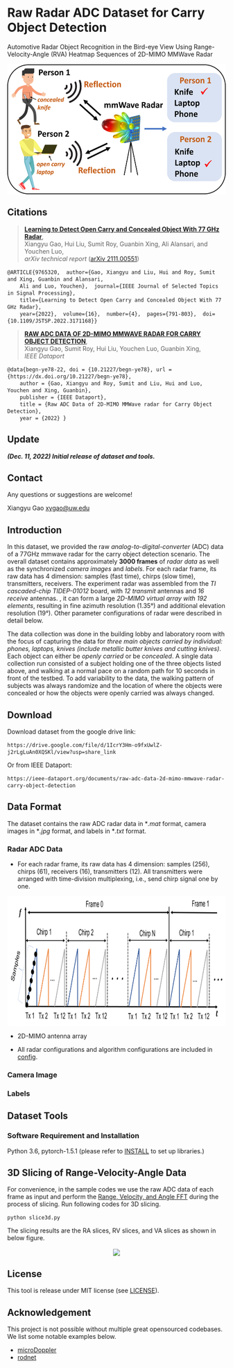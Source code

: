 # Raw Radar ADC Dataset for Carry Object Detection

Automotive Radar Object Recognition in the Bird-eye View Using Range-Velocity-Angle (RVA) Heatmap Sequences
of 2D-MIMO MMWave Radar

<p align="center"> <img src='docs/tease.png' align="center" height="300px"> </p>

## Citations

> [**Learning to Detect Open Carry and Concealed Object With 77 GHz Radar**](https://ieeexplore.ieee.org/abstract/document/9765320),            
> Xiangyu Gao, Hui Liu, Sumit Roy, Guanbin Xing, Ali Alansari, and Youchen Luo, <br/>
> *arXiv technical report* ([arXiv 2111.00551](https://arxiv.org/abs/2111.00551.pdf))  
    
    @ARTICLE{9765320,  author={Gao, Xiangyu and Liu, Hui and Roy, Sumit and Xing, Guanbin and Alansari, 
        Ali and Luo, Youchen},  journal={IEEE Journal of Selected Topics in Signal Processing},   
        title={Learning to Detect Open Carry and Concealed Object With 77 GHz Radar},   
        year={2022},  volume={16},  number={4},  pages={791-803},  doi={10.1109/JSTSP.2022.3171168}}

> [**RAW ADC DATA OF 2D-MIMO MMWAVE RADAR FOR CARRY OBJECT DETECTION**](https://ieee-dataport.org/documents/raw-adc-data-2d-mimo-mmwave-radar-carry-object-detection),            
> Xiangyu Gao, Sumit Roy, Hui Liu, Youchen Luo, Guanbin Xing, <br/>
> *IEEE Dataport*

    @data{begn-ye78-22, doi = {10.21227/begn-ye78}, url = {https://dx.doi.org/10.21227/begn-ye78},
        author = {Gao, Xiangyu and Roy, Sumit and Liu, Hui and Luo, Youchen and Xing, Guanbin},
        publisher = {IEEE Dataport},
        title = {Raw ADC Data of 2D-MIMO MMWave radar for Carry Object Detection},
        year = {2022} }

## Update
***(Dec. 11, 2022) Initial release of dataset and tools.***

## Contact
Any questions or suggestions are welcome! 

Xiangyu Gao [xygao@uw.edu](mailto:xygao@uw.edu) 

## Introduction
In this dataset, we provided the raw *analog-to-digital-converter* (ADC) data of a 77GHz mmwave radar for the carry object detection scenario. The overall dataset contains approximately **3000 frames** of *radar data* as well as the synchronized *camera images* and *labels*. For each radar frame, its raw data has 4 dimension: samples (fast time), chirps (slow time), transmitters, receivers. The experiment radar was assembled from the *TI cascaded-chip TIDEP-01012* board, with *12 transmit* antennas and *16 receive* antennas. , it can form a large *2D-MIMO virtual array with 192 elements*, resulting in fine azimuth resolution (1.35°) and additional elevation resolution (19°). Other parameter configurations of radar were described in detail below. 

The data collection was done in the building lobby and laboratory room with the focus of capturing the data for *three main objects carried by individual: phones, laptops, knives (include metallic butter knives and cutting knives)*. Each object can either be *openly carried* or be *concealed*. A single data collection run consisted of a subject holding one of the three objects listed above, and walking at a normal pace on a random path for 10 seconds in front of the testbed. To add variability to the data, the walking pattern of subjects was always randomize and the location of where the objects were concealed or how the objects were openly carried was always changed. 

## Download

Download dataset from the google drive link:
```
https://drive.google.com/file/d/1IcrY3Hm-o9fxUwlZ-j2rLgLuAn0XQSKl/view?usp=share_link
``` 
Or from IEEE Dataport:
```
https://ieee-dataport.org/documents/raw-adc-data-2d-mimo-mmwave-radar-carry-object-detection
```

## Data Format
The dataset contains the raw ADC radar data in **.mat* format, camera images in **.jpg* format, and labels in **.txt* format.

### Radar ADC Data

*  For each radar frame, its raw data has 4 dimension: samples (256), chirps (61), receivers (16), transmitters (12). All transmitters were arranged with time-division multiplexing, i.e., send chirp signal one by one.

<p align="center"> <img src='docs/cascaded_frame_structure.png' align="center" height="300px"> </p>

* 2D-MIMO antenna array

* All radar configurations and algorithm configurations are included in [config](config.py).

### Camera Image

### Labels

## Dataset Tools

### Software Requirement and Installation

Python 3.6, pytorch-1.5.1 (please refer to [INSTALL](requirements.txt) to set up libraries.)

## 3D Slicing of Range-Velocity-Angle Data
For convenience, in the sample codes we use the raw ADC data of each frame as input and perform the [Range, Velocity, and Angle FFT](https://github.com/Xiangyu-Gao/mmWave-radar-signal-processing-and-microDoppler-classification) during the process of slicing. Run following codes for 3D slicing.
    
    python slice3d.py
    

The slicing results are the RA slices, RV slices, and VA slices as shown in below figure.
<p align="center"> <img src='docs/slice_viz.png' align="center" height="230px"> </p>



## License

This tool is release under MIT license (see [LICENSE](LICENSE)).

## Acknowledgement
This project is not possible without multiple great opensourced codebases. We list some notable examples below.  

* [microDoppler](https://github.com/Xiangyu-Gao/mmWave-radar-signal-processing-and-microDoppler-classification)
* [rodnet](https://github.com/yizhou-wang/RODNet)
